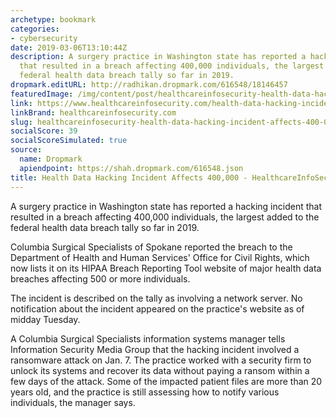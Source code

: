 ```yaml
---
archetype: bookmark
categories:
- cybersecurity
date: 2019-03-06T13:10:44Z
description: A surgery practice in Washington state has reported a hacking incident
  that resulted in a breach affecting 400,000 individuals, the largest added to the
  federal health data breach tally so far in 2019.
dropmark.editURL: http://radhikan.dropmark.com/616548/18146457
featuredImage: /img/content/post/healthcareinfosecurity-health-data-hacking-incident-affects-400-000-healthcareinfosecurity.jpg
link: https://www.healthcareinfosecurity.com/health-data-hacking-incident-affects-400000-a-12122
linkBrand: healthcareinfosecurity.com
slug: healthcareinfosecurity-health-data-hacking-incident-affects-400-000-healthcareinfosecurity
socialScore: 39
socialScoreSimulated: true
source:
  name: Dropmark
  apiendpoint: https://shah.dropmark.com/616548.json
title: Health Data Hacking Incident Affects 400,000 - HealthcareInfoSecurity
---
```

A surgery practice in Washington state has reported a hacking incident that resulted in a breach affecting 400,000 individuals, the largest added to the federal health data breach tally so far in 2019.

Columbia Surgical Specialists of Spokane reported the breach to the Department of Health and Human Services' Office for Civil Rights, which now lists it on its HIPAA Breach Reporting Tool website of major health data breaches affecting 500 or more individuals.

The incident is described on the tally as involving a network server. No notification about the incident appeared on the practice's website as of midday Tuesday.

A Columbia Surgical Specialists information systems manager tells Information Security Media Group that the hacking incident involved a ransomware attack on Jan. 7. The practice worked with a security firm to unlock its systems and recover its data without paying a ransom within a few days of the attack. Some of the impacted patient files are more than 20 years old, and the practice is still assessing how to notify various individuals, the manager says.

